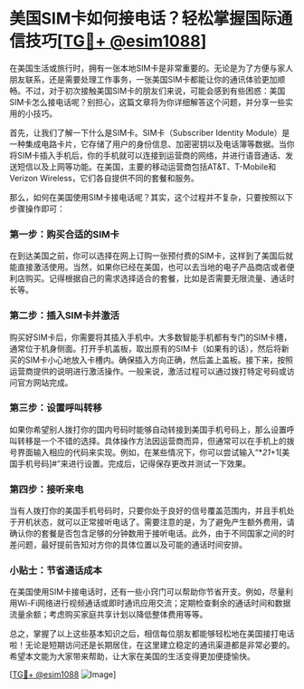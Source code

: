 # 美国SIM卡如何接电话？轻松掌握国际通信技巧[[TG💪+ @esim1088](https://t.me/s/esim1088)]

在美国生活或旅行时，拥有一张本地SIM卡是非常重要的。无论是为了方便与家人朋友联系，还是需要处理工作事务，一张美国SIM卡都能让你的通讯体验更加顺畅。不过，对于初次接触美国SIM卡的朋友们来说，可能会感到有些困惑：美国SIM卡怎么接电话呢？别担心，这篇文章将为你详细解答这个问题，并分享一些实用的小技巧。

首先，让我们了解一下什么是SIM卡。SIM卡（Subscriber Identity Module）是一种集成电路卡片，它存储了用户的身份信息、加密密钥以及电话簿等数据。当你将SIM卡插入手机后，你的手机就可以连接到运营商的网络，并进行语音通话、发送短信以及上网等功能。在美国，主要的移动运营商包括AT&T、T-Mobile和Verizon Wireless，它们各自提供不同的套餐和服务。

那么，如何在美国使用SIM卡接电话呢？其实，这个过程并不复杂，只要按照以下步骤操作即可：

### 第一步：购买合适的SIM卡

在到达美国之前，你可以选择在网上订购一张预付费的SIM卡，这样到了美国后就能直接激活使用。当然，如果你已经在美国，也可以去当地的电子产品商店或者便利店购买。记得根据自己的需求选择适合的套餐，比如是否需要无限流量、通话时长等。

### 第二步：插入SIM卡并激活

购买好SIM卡后，你需要将其插入手机中。大多数智能手机都有专门的SIM卡槽，通常位于机身侧面。打开手机盖板，取出原有的SIM卡（如果有的话），然后将新买的SIM卡小心地放入卡槽内。确保插入方向正确，然后盖上盖板。接下来，按照运营商提供的说明进行激活操作。一般来说，激活过程可以通过拨打特定号码或访问官方网站完成。

### 第三步：设置呼叫转移

如果你希望别人拨打你的国内号码时能够自动转接到美国手机号码上，那么设置呼叫转移是一个不错的选择。具体操作方法因运营商而异，但通常可以在手机上的拨号界面输入相应的代码来实现。例如，在某些情况下，你可以尝试输入“**21*+1[美国手机号码]#”来进行设置。完成后，记得保存更改并测试一下效果。

### 第四步：接听来电

当有人拨打你的美国手机号码时，只要你处于良好的信号覆盖范围内，并且手机处于开机状态，就可以正常接听电话了。需要注意的是，为了避免产生额外费用，请确认你的套餐是否包含足够的分钟数用于接听电话。此外，由于不同国家之间的时差问题，最好提前告知对方你的具体位置以及可能的通话时间安排。

### 小贴士：节省通话成本

在美国使用SIM卡接电话时，还有一些小窍门可以帮助你节省开支。例如，尽量利用Wi-Fi网络进行视频通话或即时通讯应用交流；定期检查剩余的通话时间和数据流量余额；考虑购买家庭共享计划以降低整体费用等等。

总之，掌握了以上这些基本知识之后，相信每位朋友都能够轻松地在美国接打电话啦！无论是短期访问还是长期居住，在这里建立稳定的通讯渠道都是非常必要的。希望本文能为大家带来帮助，让大家在美国的生活变得更加便捷愉快。

[[TG💪+ @esim1088](https://t.me/s/esim1088) ![Image](https://i.postimg.cc/4NQfJmqS/Snipaste-2025-05-13-00-14-12.png)]